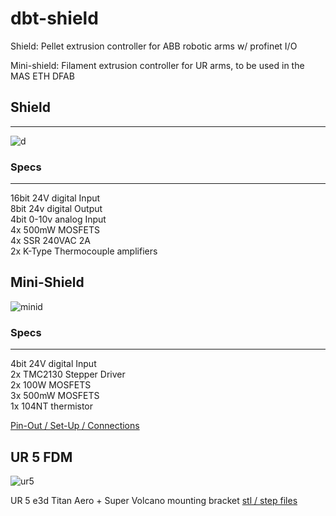 # dbt-shield
Shield: Pellet extrusion controller for ABB robotic arms w/ profinet I/O

Mini-shield: Filament extrusion controller for UR arms, to be used in the MAS ETH DFAB

## Shield
---
![d](https://github.com/hiiragii/dbt-shield/blob/master/images/DISPLAY.png)

### Specs
---
16bit 24V digital Input\
8bit 24v digital Output\
4bit 0-10v analog Input\
4x 500mW MOSFETS\
4x SSR 240VAC 2A\
2x K-Type Thermocouple amplifiers

## Mini-Shield
![minid](https://github.com/hiiragii/dbt-shield/blob/master/images/MINIDISPLAY.png)

### Specs
---
4bit 24V digital Input\
2x TMC2130 Stepper Driver\
2x 100W MOSFETS\
3x 500mW MOSFETS\
1x 104NT thermistor

[Pin-Out / Set-Up / Connections](https://github.com/hiiragii/dbt-shield/tree/master/mini)

## UR 5 FDM 

![ur5](https://github.com/hiiragii/dbt-shield/blob/master/images/ur5aero.png)

UR 5 e3d Titan Aero + Super Volcano mounting bracket
[stl / step files](https://github.com/hiiragii/dbt-shield/tree/master/ur5aero)
